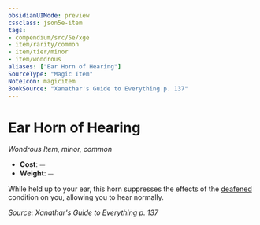 ```yaml
---
obsidianUIMode: preview
cssclass: json5e-item
tags:
- compendium/src/5e/xge
- item/rarity/common
- item/tier/minor
- item/wondrous
aliases: ["Ear Horn of Hearing"]
SourceType: "Magic Item"
NoteIcon: magicitem
BookSource: "Xanathar's Guide to Everything p. 137"
---
```

# Ear Horn of Hearing
*Wondrous Item, minor, common*  

- **Cost**: ⏤
- **Weight**: ⏤

While held up to your ear, this horn suppresses the effects of the [deafened](/2-Mechanics/CLI/rules/conditions.md#deafened) condition on you, allowing you to hear normally.

*Source: Xanathar's Guide to Everything p. 137*
